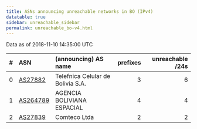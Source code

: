 ```yaml
---
title: ASNs announcing unreachable networks in BO (IPv4)
datatable: true
sidebar: unreachable_sidebar
permalink: unreachable_bo-v4.html
---
```


Data as of 2018-11-10 14:35:00 UTC


<div class="datatable-begin"></div>

|   # | ASN                                      | (announcing) AS name              |   prefixes |   unreachable /24s |
|----:|:-----------------------------------------|:----------------------------------|-----------:|-------------------:|
|   0 | [AS27882](unreachable_AS27882-v4.html)   | Telefnica Celular de Bolivia S.A. |          3 |                  6 |
|   1 | [AS264789](unreachable_AS264789-v4.html) | AGENCIA BOLIVIANA ESPACIAL        |          4 |                  4 |
|   2 | [AS27839](unreachable_AS27839-v4.html)   | Comteco Ltda                      |          2 |                  2 |

<div class="datatable-end"></div>